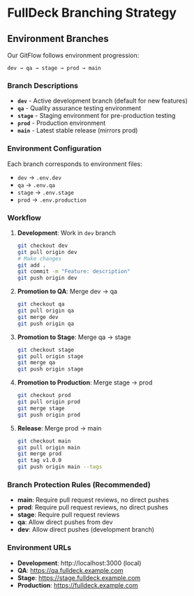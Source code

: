 # FullDeck Branching Strategy

## Environment Branches

Our GitFlow follows environment progression:

```
dev → qa → stage → prod → main
```

### Branch Descriptions

- **`dev`** - Active development branch (default for new features)
- **`qa`** - Quality assurance testing environment
- **`stage`** - Staging environment for pre-production testing
- **`prod`** - Production environment
- **`main`** - Latest stable release (mirrors prod)

### Environment Configuration

Each branch corresponds to environment files:
- `dev` → `.env.dev` 
- `qa` → `.env.qa`
- `stage` → `.env.stage` 
- `prod` → `.env.production`

### Workflow

1. **Development**: Work in `dev` branch
   ```bash
   git checkout dev
   git pull origin dev
   # Make changes
   git add .
   git commit -m "Feature: description"
   git push origin dev
   ```

2. **Promotion to QA**: Merge dev → qa
   ```bash
   git checkout qa
   git pull origin qa
   git merge dev
   git push origin qa
   ```

3. **Promotion to Stage**: Merge qa → stage
   ```bash
   git checkout stage
   git pull origin stage
   git merge qa
   git push origin stage
   ```

4. **Promotion to Production**: Merge stage → prod
   ```bash
   git checkout prod
   git pull origin prod
   git merge stage
   git push origin prod
   ```

5. **Release**: Merge prod → main
   ```bash
   git checkout main
   git pull origin main
   git merge prod
   git tag v1.0.0
   git push origin main --tags
   ```

### Branch Protection Rules (Recommended)

- **main**: Require pull request reviews, no direct pushes
- **prod**: Require pull request reviews, no direct pushes  
- **stage**: Require pull request reviews
- **qa**: Allow direct pushes from dev
- **dev**: Allow direct pushes (development branch)

### Environment URLs

- **Development**: http://localhost:3000 (local)
- **QA**: https://qa.fulldeck.example.com
- **Stage**: https://stage.fulldeck.example.com  
- **Production**: https://fulldeck.example.com